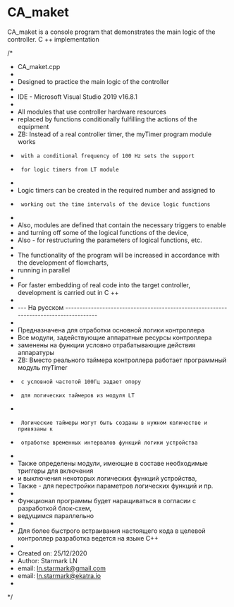 # CA_maket
 CA_maket is a console program that demonstrates the main logic of the controller. C ++ implementation
 
 /*
 *  CA_maket.cpp
 *
 * Designed to practice the main logic of the controller
 * 
 * IDE - Microsoft Visual Studio 2019 v16.8.1
 *
 * All modules that use controller hardware resources
 * replaced by functions conditionally fulfilling the actions of the equipment
 * ZB: Instead of a real controller timer, the myTimer program module works
 *      with a conditional frequency of 100 Hz sets the support
 *      for logic timers from LT module
 * 
 * Logic timers can be created in the required number and assigned to
 *      working out the time intervals of the device logic functions
 * 
 * Also, modules are defined that contain the necessary triggers to enable
 *  and turning off some of the logical functions of the device,
 * Also - for restructuring the parameters of logical functions, etc. 
 *   
 * The functionality of the program will be increased in accordance with the development of flowcharts,
 *  running in parallel
 * 
 * For faster embedding of real code into the target controller, development is carried out in C ++
 * 
 * --- На русском -------------------------------------------------------------------------------------
 * 
 *  Предназначена для отработки основной логики контроллера
 *  Все модули, задействующие аппаратные ресурсы контроллера
 *  заменены на функции условно отрабатывающие действия аппаратуры
 *  ZB: Вместо реального таймера контроллера работает программный модуль myTimer
 *      с условной частотой 100Гц задает опору 
 *      для логических таймеров из модуля LT
 * 
 *      Логические таймеры могут быть созданы в нужном количестве и привязаны к
 *      отработке временных интервалов функций логики устройства
 * 
 *  Также определены модули, имеющие в составе необходимые триггеры для включения
 *  и выключения некоторых логических функций устройства,
 *  Также - для перестройки параметров логических функций и пр.
 * 
 *  Функционал программы будет наращиваться в согласии с разработкой блок-схем,
 *  ведущимся параллельно
 * 
 *  Для более быстрого встраивания настоящего кода в целевой контроллер разработка ведется на языке C++
 * 
 *  Created on: 25/12/2020
 *  Author: Starmark LN
 *  email:  ln.starmark@gmail.com
 *  email:  ln.starmark@ekatra.io
 *
*/



